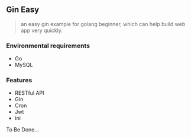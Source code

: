 ## Gin Easy

> an easy gin example for golang beginner, which can help build web app very quickly.

### Environmental requirements

- Go
- MySQL

### Features

- RESTful API
- Gin
- Cron
- Jwt
- ini

To Be Done...

